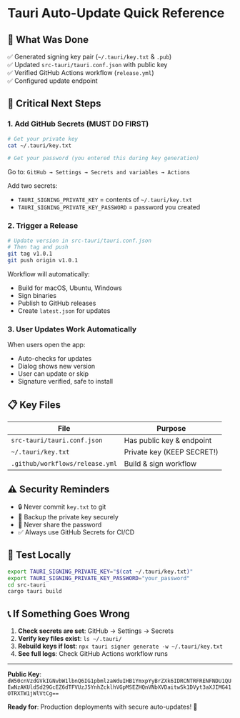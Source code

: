 # Tauri Auto-Update Quick Reference

## 🎯 What Was Done

✅ Generated signing key pair (`~/.tauri/key.txt` & `.pub`)  
✅ Updated `src-tauri/tauri.conf.json` with public key  
✅ Verified GitHub Actions workflow (`release.yml`)  
✅ Configured update endpoint  

## 🔑 Critical Next Steps

### 1. Add GitHub Secrets (MUST DO FIRST)

```bash
# Get your private key
cat ~/.tauri/key.txt

# Get your password (you entered this during key generation)
```

Go to: `GitHub → Settings → Secrets and variables → Actions`

Add two secrets:
- `TAURI_SIGNING_PRIVATE_KEY` = contents of `~/.tauri/key.txt`
- `TAURI_SIGNING_PRIVATE_KEY_PASSWORD` = password you created

### 2. Trigger a Release

```bash
# Update version in src-tauri/tauri.conf.json
# Then tag and push
git tag v1.0.1
git push origin v1.0.1
```

Workflow will automatically:
- Build for macOS, Ubuntu, Windows
- Sign binaries
- Publish to GitHub releases
- Create `latest.json` for updates

### 3. User Updates Work Automatically

When users open the app:
- Auto-checks for updates
- Dialog shows new version
- User can update or skip
- Signature verified, safe to install

## 📋 Key Files

| File | Purpose |
|------|---------|
| `src-tauri/tauri.conf.json` | Has public key & endpoint |
| `~/.tauri/key.txt` | Private key (KEEP SECRET!) |
| `.github/workflows/release.yml` | Build & sign workflow |

## ⚠️ Security Reminders

- 🔒 Never commit `key.txt` to git
- 🔐 Backup the private key securely
- 🚫 Never share the password
- ✅ Always use GitHub Secrets for CI/CD

## 🧪 Test Locally

```bash
export TAURI_SIGNING_PRIVATE_KEY="$(cat ~/.tauri/key.txt)"
export TAURI_SIGNING_PRIVATE_KEY_PASSWORD="your_password"
cd src-tauri
cargo tauri build
```

## 📞 If Something Goes Wrong

1. **Check secrets are set**: GitHub → Settings → Secrets
2. **Verify key files exist**: `ls ~/.tauri/`
3. **Rebuild keys if lost**: `npx tauri signer generate -w ~/.tauri/key.txt`
4. **See full logs**: Check GitHub Actions workflow runs

---

**Public Key**: `dW50cnVzdGVkIGNvbW1lbnQ6IG1pbmlzaWduIHB1YmxpYyBrZXk6IDRCNTRFRENFNDU1QUEwNzAKUldSd29GcEZ6dTFVUzJ5YnhZcklhVGpMSEZHQnVNbXVDaitwSk1DVyt3aXJIMG41OTRXTW1jWlVtCg==`

**Ready for**: Production deployments with secure auto-updates! 🚀
